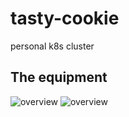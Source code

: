 # tasty-cookie
personal k8s cluster

## The equipment
![overview](https://github.com/guycole/tasy-cookie/blob/main/grafix/front_25nov23.png)
![overview](https://github.com/guycole/tasy-cookie/blob/main/grafix/side_25nov23.png)

